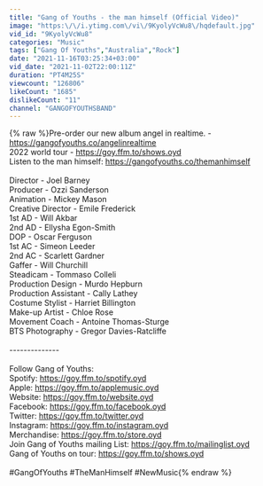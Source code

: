 ```yaml
---
title: "Gang of Youths - the man himself (Official Video)"
image: "https:\/\/i.ytimg.com\/vi\/9KyolyVcWu8\/hqdefault.jpg"
vid_id: "9KyolyVcWu8"
categories: "Music"
tags: ["Gang Of Youths","Australia","Rock"]
date: "2021-11-16T03:25:34+03:00"
vid_date: "2021-11-02T22:00:11Z"
duration: "PT4M25S"
viewcount: "126806"
likeCount: "1685"
dislikeCount: "11"
channel: "GANGOFYOUTHSBAND"
---
```

{% raw %}Pre-order our new album angel in realtime. - <a rel="nofollow" target="blank" href="https://gangofyouths.co/angelinrealtime">https://gangofyouths.co/angelinrealtime</a><br />2022 world tour -  <a rel="nofollow" target="blank" href="https://goy.ffm.to/shows.oyd">https://goy.ffm.to/shows.oyd</a> <br />Listen to the man himself: <a rel="nofollow" target="blank" href="https://gangofyouths.co/themanhimself">https://gangofyouths.co/themanhimself</a><br /><br />Director - Joel Barney<br />Producer - Ozzi Sanderson<br />Animation - Mickey Mason<br />Creative Director - Emile Frederick<br />1st AD - Will Akbar<br />2nd AD - Ellysha Egon-Smith<br />DOP - Oscar Ferguson<br />1st AC - Simeon Leeder<br />2nd AC - Scarlett Gardner<br />Gaffer - Will Churchill<br />Steadicam - Tommaso Colleli<br />Production Design - Murdo Hepburn<br />Production Assistant - Cally Lathey<br />Costume Stylist - Harriet Billington<br />Make-up Artist - Chloe Rose<br />Movement Coach - Antoine Thomas-Sturge<br />BTS Photography - Gregor Davies-Ratcliffe<br /><br />--------------<br /><br />Follow Gang of Youths:<br />Spotify: <a rel="nofollow" target="blank" href="https://goy.ffm.to/spotify.oyd">https://goy.ffm.to/spotify.oyd</a><br />Apple: <a rel="nofollow" target="blank" href="https://goy.ffm.to/applemusic.oyd">https://goy.ffm.to/applemusic.oyd</a><br />Website: <a rel="nofollow" target="blank" href="https://goy.ffm.to/website.oyd">https://goy.ffm.to/website.oyd</a><br />Facebook: <a rel="nofollow" target="blank" href="https://goy.ffm.to/facebook.oyd">https://goy.ffm.to/facebook.oyd</a><br />Twitter: <a rel="nofollow" target="blank" href="https://goy.ffm.to/twitter.oyd">https://goy.ffm.to/twitter.oyd</a><br />Instagram: <a rel="nofollow" target="blank" href="https://goy.ffm.to/instagram.oyd">https://goy.ffm.to/instagram.oyd</a><br />Merchandise: <a rel="nofollow" target="blank" href="https://goy.ffm.to/store.oyd">https://goy.ffm.to/store.oyd</a><br />Join Gang of Youths mailing List: <a rel="nofollow" target="blank" href="https://goy.ffm.to/mailinglist.oyd">https://goy.ffm.to/mailinglist.oyd</a><br />Gang of Youths on tour: <a rel="nofollow" target="blank" href="https://goy.ffm.to/shows.oyd">https://goy.ffm.to/shows.oyd</a><br /><br />#GangOfYouths #TheManHimself #NewMusic{% endraw %}
